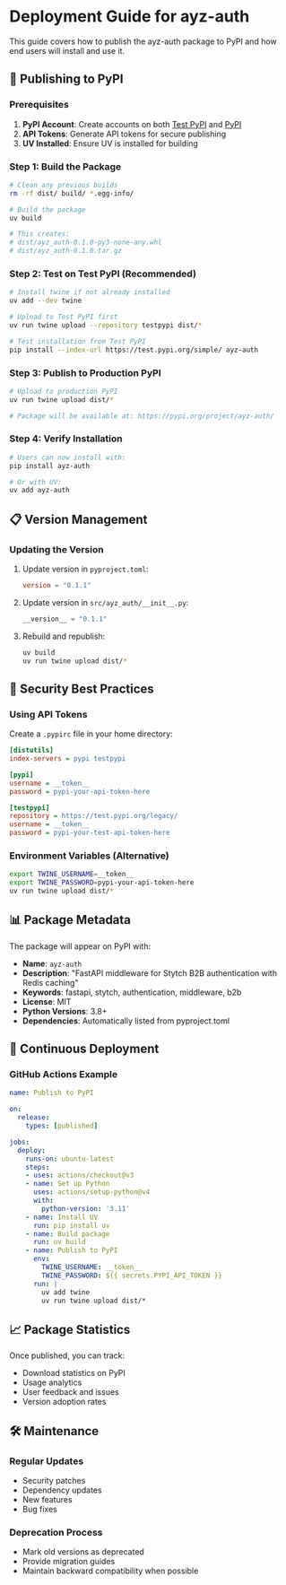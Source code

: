 # Deployment Guide for ayz-auth

This guide covers how to publish the ayz-auth package to PyPI and how end users will install and use it.

## 🚀 Publishing to PyPI

### Prerequisites
1. **PyPI Account**: Create accounts on both [Test PyPI](https://test.pypi.org/) and [PyPI](https://pypi.org/)
2. **API Tokens**: Generate API tokens for secure publishing
3. **UV Installed**: Ensure UV is installed for building

### Step 1: Build the Package
```bash
# Clean any previous builds
rm -rf dist/ build/ *.egg-info/

# Build the package
uv build

# This creates:
# dist/ayz_auth-0.1.0-py3-none-any.whl
# dist/ayz_auth-0.1.0.tar.gz
```

### Step 2: Test on Test PyPI (Recommended)
```bash
# Install twine if not already installed
uv add --dev twine

# Upload to Test PyPI first
uv run twine upload --repository testpypi dist/*

# Test installation from Test PyPI
pip install --index-url https://test.pypi.org/simple/ ayz-auth
```

### Step 3: Publish to Production PyPI
```bash
# Upload to production PyPI
uv run twine upload dist/*

# Package will be available at: https://pypi.org/project/ayz-auth/
```

### Step 4: Verify Installation
```bash
# Users can now install with:
pip install ayz-auth

# Or with UV:
uv add ayz-auth
```

## 📋 **Version Management**

### Updating the Version
1. Update version in `pyproject.toml`:
   ```toml
   version = "0.1.1"
   ```

2. Update version in `src/ayz_auth/__init__.py`:
   ```python
   __version__ = "0.1.1"
   ```

3. Rebuild and republish:
   ```bash
   uv build
   uv run twine upload dist/*
   ```

## 🔐 **Security Best Practices**

### Using API Tokens
Create a `.pypirc` file in your home directory:
```ini
[distutils]
index-servers = pypi testpypi

[pypi]
username = __token__
password = pypi-your-api-token-here

[testpypi]
repository = https://test.pypi.org/legacy/
username = __token__
password = pypi-your-test-api-token-here
```

### Environment Variables (Alternative)
```bash
export TWINE_USERNAME=__token__
export TWINE_PASSWORD=pypi-your-api-token-here
uv run twine upload dist/*
```

## 📊 **Package Metadata**

The package will appear on PyPI with:
- **Name**: `ayz-auth`
- **Description**: "FastAPI middleware for Stytch B2B authentication with Redis caching"
- **Keywords**: fastapi, stytch, authentication, middleware, b2b
- **License**: MIT
- **Python Versions**: 3.8+
- **Dependencies**: Automatically listed from pyproject.toml

## 🔄 **Continuous Deployment**

### GitHub Actions Example
```yaml
name: Publish to PyPI

on:
  release:
    types: [published]

jobs:
  deploy:
    runs-on: ubuntu-latest
    steps:
    - uses: actions/checkout@v3
    - name: Set up Python
      uses: actions/setup-python@v4
      with:
        python-version: '3.11'
    - name: Install UV
      run: pip install uv
    - name: Build package
      run: uv build
    - name: Publish to PyPI
      env:
        TWINE_USERNAME: __token__
        TWINE_PASSWORD: ${{ secrets.PYPI_API_TOKEN }}
      run: |
        uv add twine
        uv run twine upload dist/*
```

## 📈 **Package Statistics**

Once published, you can track:
- Download statistics on PyPI
- Usage analytics
- User feedback and issues
- Version adoption rates

## 🛠️ **Maintenance**

### Regular Updates
- Security patches
- Dependency updates
- New features
- Bug fixes

### Deprecation Process
- Mark old versions as deprecated
- Provide migration guides
- Maintain backward compatibility when possible
